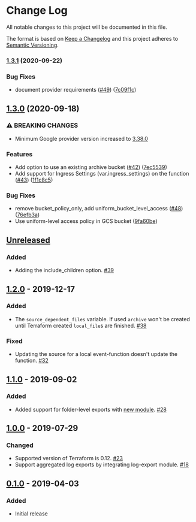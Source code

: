 # Change Log

All notable changes to this project will be documented in this file.

The format is based on [Keep a Changelog](http://keepachangelog.com/) and this
project adheres to [Semantic Versioning](http://semver.org/).

### [1.3.1](https://www.github.com/terraform-google-modules/terraform-google-event-function/compare/v1.3.0...v1.3.1) (2020-09-22)


### Bug Fixes

* document provider requirements ([#49](https://www.github.com/terraform-google-modules/terraform-google-event-function/issues/49)) ([7c09f1c](https://www.github.com/terraform-google-modules/terraform-google-event-function/commit/7c09f1c9782b8c482b60524d8d08f9b8b3b76810))

## [1.3.0](https://www.github.com/terraform-google-modules/terraform-google-event-function/compare/v1.2.0...v1.3.0) (2020-09-18)

### ⚠ BREAKING CHANGES

* Minimum Google provider version increased to [3.38.0](https://github.com/hashicorp/terraform-provider-google/blob/master/CHANGELOG.md#3380-september-08-2020)


### Features

* Add option to use an existing archive bucket ([#42](https://www.github.com/terraform-google-modules/terraform-google-event-function/issues/42)) ([7ec5539](https://www.github.com/terraform-google-modules/terraform-google-event-function/commit/7ec5539f1d22059129234e7509f7d7549a0f02dd))
* Add support for Ingress Settings (var.ingress_settings) on the function ([#43](https://www.github.com/terraform-google-modules/terraform-google-event-function/issues/43)) ([1f1c8c5](https://www.github.com/terraform-google-modules/terraform-google-event-function/commit/1f1c8c52dcdb3ff228f5580fc725114868b17aaa))


### Bug Fixes

* remove bucket_policy_only, add uniform_bucket_level_access ([#48](https://www.github.com/terraform-google-modules/terraform-google-event-function/issues/48)) ([76efb3a](https://www.github.com/terraform-google-modules/terraform-google-event-function/commit/76efb3a2d1a9fa1379bb6ce7dc16a888ea70cd06))
* Use uniform-level access policy in GCS bucket ([9fa60be](https://www.github.com/terraform-google-modules/terraform-google-event-function/commit/9fa60be12c580ca62315b8082bae3698216681c4))

## [Unreleased]

### Added

- Adding the include_children option. [#39](https://github.com/terraform-google-modules/terraform-google-event-function/pull/39)

## [1.2.0] - 2019-12-17

### Added

- The `source_dependent_files` variable. If used `archive` won't be created until Terraform created `local_file`s are finished. [#38]

### Fixed

- Updating the source for a local event-function doesn't update the function. [#32]

## [1.1.0] - 2019-09-02

### Added

- Added support for folder-level exports with [new module](./modules/event-folder-log-entry). [#28]

## [1.0.0] - 2019-07-29

### Changed

- Supported version of Terraform is 0.12. [#23]
- Support aggregated log exports by integrating log-export module. [#18]

## [0.1.0] - 2019-04-03

### Added

- Initial release

[Unreleased]: https://github.com/terraform-google-modules/terraform-google-event-function/compare/v1.2.0...HEAD
[0.1.0]: https://github.com/terraform-google-modules/terraform-google-event-function/releases/tag/v0.1.0
[1.0.0]: https://github.com/terraform-google-modules/terraform-google-event-function/compare/v0.1.0...v1.0.0
[1.1.0]: https://github.com/terraform-google-modules/terraform-google-event-function/compare/v1.0.0...v1.1.0
[1.2.0]: https://github.com/terraform-google-modules/terraform-google-event-function/compare/v1.1.0...v1.2.0


[#38]: https://github.com/terraform-google-modules/terraform-google-event-function/issues/38
[#32]: https://github.com/terraform-google-modules/terraform-google-event-function/issues/32
[#28]: https://github.com/terraform-google-modules/terraform-google-event-function/pull/28
[#23]: https://github.com/terraform-google-modules/terraform-google-event-function/pull/23
[#18]: https://github.com/terraform-google-modules/terraform-google-event-function/pull/18
